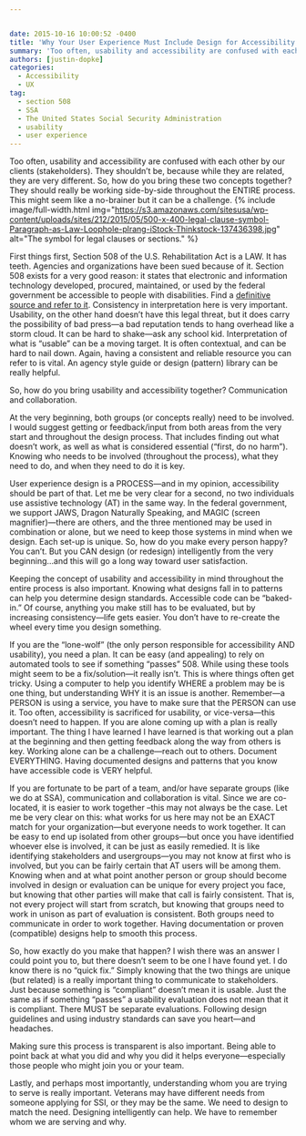 ```yaml
---


date: 2015-10-16 10:00:52 -0400
title: 'Why Your User Experience Must Include Design for Accessibility'
summary: 'Too often, usability and accessibility are confused with each other by our clients (stakeholders). They shouldn&rsquo;t be, because while they are related, they are very different. So, how do you bring these two concepts together? They should really be working side-by-side throughout the ENTIRE process. This might seem like a no-brainer but it can be'
authors: [justin-dopke]
categories:
  - Accessibility
  - UX
tag:
  - section 508
  - SSA
  - The United States Social Security Administration
  - usability
  - user experience
---
```


Too often, usability and accessibility are confused with each other by our clients (stakeholders). They shouldn’t be, because while they are related, they are very different. So, how do you bring these two concepts together? They should really be working side-by-side throughout the ENTIRE process. This might seem like a no-brainer but it can be a challenge. 
{% include image/full-width.html img="https://s3.amazonaws.com/sitesusa/wp-content/uploads/sites/212/2015/05/500-x-400-legal-clause-symbol-Paragraph-as-Law-Loophole-plrang-iStock-Thinkstock-137436398.jpg" alt="The symbol for legal clauses or sections." %} 

First things first, Section 508 of the U.S. Rehabilitation Act is a LAW. It has teeth. Agencies and organizations have been sued because of it. Section 508 exists for a very good reason: it states that electronic and information technology developed, procured, maintained, or used by the federal government be accessible to people with disabilities. Find a [definitive source and refer to it](http://www.section508.gov/). Consistency in interpretation here is very important. Usability, on the other hand doesn’t have this legal threat, but it does carry the possibility of bad press—a bad reputation tends to hang overhead like a storm cloud. It can be hard to shake—ask any school kid. Interpretation of what is “usable” can be a moving target. It is often contextual, and can be hard to nail down. Again, having a consistent and reliable resource you can refer to is vital. An agency style guide or design (pattern) library can be really helpful.

So, how do you bring usability and accessibility together? Communication and collaboration.

At the very beginning, both groups (or concepts really) need to be involved. I would suggest getting or feedback/input from both areas from the very start and throughout the design process. That includes finding out what doesn’t work, as well as what is considered essential (“first, do no harm”). Knowing who needs to be involved (throughout the process), what they need to do, and when they need to do it is key.

User experience design is a PROCESS—and in my opinion, accessibility should be part of that. Let me be very clear for a second, no two individuals use assistive technology (AT) in the same way. In the federal government, we support JAWS, Dragon Naturally Speaking, and MAGIC (screen magnifier)—there are others, and the three mentioned may be used in combination or alone, but we need to keep those systems in mind when we design. Each set-up is unique. So, how do you make every person happy? You can’t. But you CAN design (or redesign) intelligently from the very beginning…and this will go a long way toward user satisfaction.

Keeping the concept of usability and accessibility in mind throughout the entire process is also important. Knowing what designs fall in to patterns can help you determine design standards. Accessible code can be “baked-in.” Of course, anything you make still has to be evaluated, but by increasing consistency—life gets easier. You don’t have to re-create the wheel every time you design something.

If you are the “lone-wolf” (the only person responsible for accessibility AND usability), you need a plan. It can be easy (and appealing) to rely on automated tools to see if something “passes” 508. While using these tools might seem to be a fix/solution—it really isn’t. This is where things often get tricky. Using a computer to help you identify WHERE a problem may be is one thing, but understanding WHY it is an issue is another. Remember—a PERSON is using a service, you have to make sure that the PERSON can use it. Too often, accessibility is sacrificed for usability, or vice-versa—this doesn’t need to happen. If you are alone coming up with a plan is really important. The thing I have learned I have learned is that working out a plan at the beginning and then getting feedback along the way from others is key. Working alone can be a challenge—reach out to others. Document EVERYTHING. Having documented designs and patterns that you know have accessible code is VERY helpful.

If you are fortunate to be part of a team, and/or have separate groups (like we do at SSA), communication and collaboration is vital. Since we are co-located, it is easier to work together –this may not always be the case. Let me be very clear on this: what works for us here may not be an EXACT match for your organization—but everyone needs to work together. It can be easy to end up isolated from other groups—but once you have identified whoever else is involved, it can be just as easily remedied. It is like identifying stakeholders and usergroups—you may not know at first who is involved, but you can be fairly certain that AT users will be among them. Knowing when and at what point another person or group should become involved in design or evaluation can be unique for every project you face, but knowing that other parties will make that call is fairly consistent. That is, not every project will start from scratch, but knowing that groups need to work in unison as part of evaluation is consistent. Both groups need to communicate in order to work together. Having documentation or proven (compatible) designs help to smooth this process.

So, how exactly do you make that happen? I wish there was an answer I could point you to, but there doesn’t seem to be one I have found yet. I do know there is no “quick fix.” Simply knowing that the two things are unique (but related) is a really important thing to communicate to stakeholders. Just because something is “compliant” doesn’t mean it is usable. Just the same as if something “passes” a usability evaluation does not mean that it is compliant. There MUST be separate evaluations. Following design guidelines and using industry standards can save you heart—and headaches.

Making sure this process is transparent is also important. Being able to point back at what you did and why you did it helps everyone—especially those people who might join you or your team.

Lastly, and perhaps most importantly, understanding whom you are trying to serve is really important. Veterans may have different needs from someone applying for SSI, or they may be the same. We need to design to match the need. Designing intelligently can help. We have to remember whom we are serving and why.